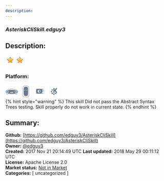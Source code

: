 ```yaml
---
description: 
---
```


### _AsteriskCliSkill.edguy3_  
## Description:  
  
![](../.gitbook/assets/star.png)![](../.gitbook/assets/star.png)  
### Platform:  
 ![Mark I](../.gitbook/assets/mark-1-icon.png)  ![Mark II](../.gitbook/assets/mark-2-icon.png)  ![Picroft](../.gitbook/assets/picroft-icon.png)  ![plasmoid](../.gitbook/assets/kde.png)   
{% hint style="warning" %}
This skill Did not pass the Abstract Syntax Trees testing. Skill properly do not work in current state.
{% endhint %}
  
## Summary:  
**Github:** [https://github.com/edguy3/AsteriskCliSkill](https://github.com/edguy3/AsteriskCliSkill)  
**Owner:** [@edguy3](https://github.com/edguy3)  
**Created:** 2017 Nov 21 20:14:49 UTC  **Last updated:** 2018 May 29 00:11:12 UTC  
**License:** Apache License 2.0  
**Market status:** [Not in Market](https://market.mycroft.ai/skill/)  
**Categories:** [ uncategorized ]   
